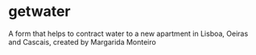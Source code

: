 # getwater
A form that helps to contract water to a new apartment in Lisboa, Oeiras and Cascais, created by Margarida Monteiro
